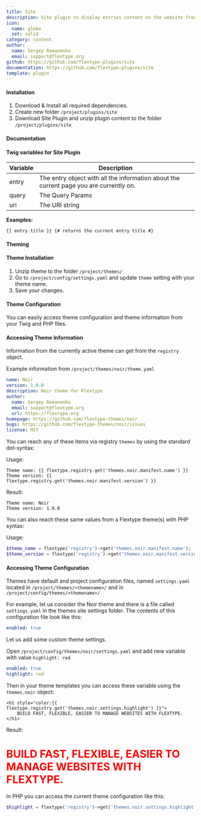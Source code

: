 ```yaml
---
title: Site
description: Site plugin to display entries content on the website frontend.
icon:
  name: globe
  set: solid
category: content
author:
  name: Sergey Romanenko
  email: support@flextype.org
github: https://github.com/flextype-plugins/site
documentation: https://github.com/flextype-plugins/site
template: plugin
---
```


#### Installation

1. Download & Install all required dependencies.
2. Create new folder `/project/plugins/site`
3. Download Site Plugin and unzip plugin content to the folder `/project/plugins/site`

#### Documentation

#### Twig variables for Site Plugin

| Variable | Description                                                                            |
| -------- | -------------------------------------------------------------------------------------- |
| entry    | The entry object with all the information about the current page you are currently on. |
| query    | The Query Params                                                                       |
| uri      | The URI string                                                                         |

**Examples:**

```twig
{{ entry.title }} {# returns the current entry title #}
```

#### Theming

#### Theme Installation

1. Unzip theme to the folder `/project/themes/`
2. Go to `/project/config/settings.yaml` and update `theme` setting with your theme name.
3. Save your changes.

#### Theme Configuration

You can easily access theme configuration and theme information from your Twig and PHP files.

#### Accessing Theme Information

Information from the currently active theme can get from the `registry` object.

Example information from `/project/themes/noir/theme.yaml`

```yaml
name: Noir
version: 1.0.0
description: Noir theme for Flextype
author:
  name: Sergey Romanenko
  email: support@flextype.org
  url: https://flextype.org
homepage: https://github.com/flextype-themes/noir
bugs: https://github.com/flextype-themes/noir/issues
license: MIT
```

You can reach any of these items via registry `themes` by using the standard dot-syntax:

Usage:

```twig
Theme name: {{ flextype.registry.get('themes.noir.manifest.name') }}
Theme version: {{ flextype.registry.get('themes.noir.manifest.version') }}
```

Result:

```twig
Theme name: Noir
Theme version: 1.0.0
```

You can also reach these same values from a Flextype theme(s) with PHP syntax:

Usage:

```php
$theme_name = flextype('registry')->get('themes.noir.manifest.name');
$theme_version = flextype('registry')->get('themes.noir.manifest.version');
```

#### Accessing Theme Configuration

Themes have default and project configuration files, named `settings.yaml` located in `/project/themes/<themename>/` and in `/project/config/themes/<themename>/`

For example, let us consider the Noir theme and there is a file called `settings.yaml` in the themes site settings folder. The contents of this configuration file look like this:

```yaml
enabled: true
```

Let us add some custom theme settings.

Open `/project/config/themes/noir/settings.yaml` and add new variable with value `highlight: red`

```yaml
enabled: true
highlight: red
```

Then in your theme templates you can access these variable using the `themes.noir` object:

```twig
<h1 style="color:{{ flextype.registry.get('themes.noir.settings.highlight') }}">
    BUILD FAST, FLEXIBLE, EASIER TO MANAGE WEBSITES WITH FLEXTYPE.
</h1>
```

Result:

<h1 style="color:red">BUILD FAST, FLEXIBLE, EASIER TO MANAGE WEBSITES WITH FLEXTYPE.</h1>

In PHP you can access the current theme configuration like this:

```php
$highlight = flextype('registry')->get('themes.noir.settings.highlight');
```
